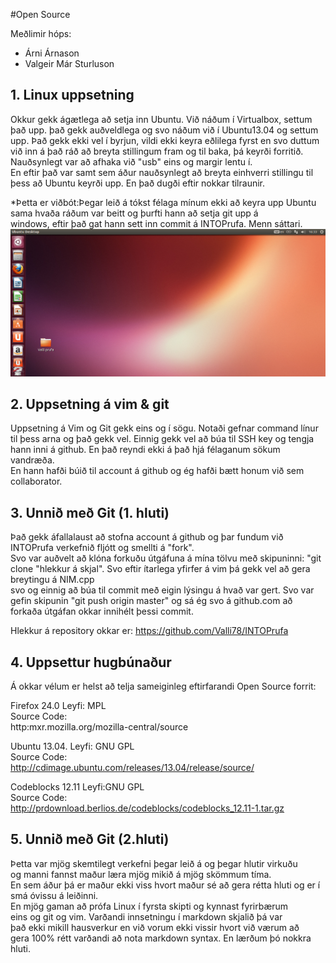 #Open Source

Meðlimir hóps:
+ Árni Árnason  
+ Valgeir Már Sturluson

## 1. Linux uppsetning
Okkur gekk ágætlega að setja inn Ubuntu.  Við náðum í Virtualbox, settum það
upp. það gekk auðveldlega og svo náðum við í Ubuntu13.04 og settum upp.
Það gekk ekki vel í byrjun, vildi ekki keyra eðlilega fyrst en svo duttum 
við inn á það ráð að breyta stillingum fram og til baka, þá keyrði forritið.  
Nauðsynlegt var að afhaka við "usb" eins og margir lentu í.  
En eftir það var samt sem áður nauðsynlegt að breyta einhverri stillingu til 
þess að Ubuntu keyrði upp. En það dugði eftir nokkar tilraunir.   
 
*Þetta er viðbót:Þegar leið á tókst félaga mínum ekki að keyra upp Ubuntu 
sama hvaða ráðum var beitt og þurfti hann að setja git upp á    
windows, eftir það gat hann sett inn commit á INTOPrufa. Menn sáttari.
![Alt text](Screen.png)

## 2. Uppsetning á vim & git
Uppsetning á Vim og Git gekk eins og í sögu. Notaði gefnar command línur    
til þess arna og það gekk vel. Einnig gekk vel að búa til SSH key og tengja hann inni á github.  En það reyndi ekki á það hjá félaganum sökum vandræða.   
En hann hafði búið til account á github og ég hafði bætt honum við sem  
collaborator.  

## 3. Unnið með Git (1. hluti)
Það gekk áfallalaust að stofna account á github og þar fundum við INTOPrufa 
verkefnið fljótt og smellti á "fork".  
Svo var auðvelt að klóna forkuðu útgáfuna á mína tölvu með skipuninni: 
"git clone "hlekkur á skjal".
Svo eftir ítarlega yfirfer á vim þá gekk vel að gera breytingu á NIM.cpp   
svo og einnig að búa til commit með eigin lýsingu á hvað var gert.
	Svo var gefin skipunin "git push origin master" og sá ég svo á 
github.com að forkaða útgáfan okkar innihélt þessi commit.
 
Hlekkur á repository okkar er: https://github.com/Valli78/INTOPrufa

## 4. Uppsettur hugbúnaður

Á okkar vélum er helst að telja sameiginleg eftirfarandi 
Open Source forrit:

Firefox 24.0 
Leyfi: MPL   
Source Code:    
http:mxr.mozilla.org/mozilla-central/source

Ubuntu 13.04.
Leyfi: GNU GPL   
Source Code:   
http://cdimage.ubuntu.com/releases/13.04/release/source/      

Codeblocks 12.11
Leyfi:GNU GPL   
Source Code:    
http://prdownload.berlios.de/codeblocks/codeblocks_12.11-1.tar.gz  

## 5. Unnið með Git (2.hluti)  
Þetta var mjög skemtilegt verkefni þegar leið á og þegar hlutir virkuðu   
og manni fannst maður læra mjög mikið á mjög skömmum tíma.    
En sem áður þá er maður ekki viss hvort maður sé að gera rétta 
hluti og er í smá óvissu á leiðinni.     
En mjög gaman að prófa Linux í fyrsta skipti og kynnast fyrirbærum   
eins og git og vim. Varðandi innsetningu í markdown skjalið þá var    
það ekki mikill hausverkur en við vorum ekki vissir hvort við værum að   
gera 100% rétt varðandi að nota markdown syntax.  En lærðum þó nokkra   
hluti.
